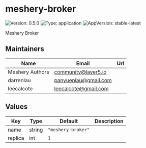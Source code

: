 # meshery-broker

![Version: 0.5.0](https://img.shields.io/badge/Version-0.5.0-informational?style=flat-square) ![Type: application](https://img.shields.io/badge/Type-application-informational?style=flat-square) ![AppVersion: stable-latest](https://img.shields.io/badge/AppVersion-stable--latest-informational?style=flat-square)

Meshery Broker

## Maintainers

| Name | Email | Url |
| ---- | ------ | --- |
| Meshery Authors | <community@layer5.io> |  |
| darrenlau | <panyuenlau@gmail.com> |  |
| leecalcote | <leecalcote@gmail.com> |  |

## Values

| Key | Type | Default | Description |
|-----|------|---------|-------------|
| name | string | `"meshery-broker"` |  |
| replica | int | `1` |  |

